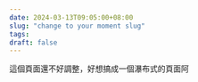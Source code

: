```yaml
---
date: 2024-03-13T09:05:00+08:00
slug: "change to your moment slug"
tags:
draft: false
---
```

這個頁面還不好調整，好想搞成一個瀑布式的頁面阿
